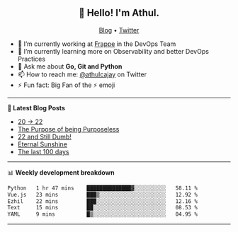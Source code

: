 <h2 align="center">👋 Hello! I'm Athul.</h2>
<p align="center">
  <a href="https://blog.athulcyriac.in">Blog</a> •
  <a href="https://twitter.com/athulcajay">Twitter</a>
</p>


- 🔭 I’m currently working at [Frappe](https://frappe.io) in the DevOps Team
- 🌱 I’m currently learning more on Observability and better DevOps Practices
- 💬 Ask me about **Go, Git and Python**
- 📫 How to reach me: [@athulcajay](https://twitter.com/athulcajay) on Twitter
- ⚡ Fun fact: Big Fan of the :zap: emoji

-------

**📝 Latest Blog Posts**

<!-- BLOG-POST-LIST:START -->
- [20 → 22](https://blog.athulcyriac.in/blog/20-and-22/)
- [The Purpose of being Purposeless](https://blog.athulcyriac.in/blog/purpose/)
- [22 and Still Dumb!](https://blog.athulcyriac.in/blog/2022/)
- [Eternal Sunshine](https://blog.athulcyriac.in/blog/college-trip/)
- [The last 100 days](https://blog.athulcyriac.in/blog/final-year/)
<!-- BLOG-POST-LIST:END -->

-------

📊 **Weekly development breakdown**
<!--START_SECTION:waka-->

```txt
Python   1 hr 47 mins    ██████████████▓░░░░░░░░░░   58.11 %
Vue.js   23 mins         ███▒░░░░░░░░░░░░░░░░░░░░░   12.92 %
Ezhil    22 mins         ███░░░░░░░░░░░░░░░░░░░░░░   12.16 %
Text     15 mins         ██░░░░░░░░░░░░░░░░░░░░░░░   08.53 %
YAML     9 mins          █▒░░░░░░░░░░░░░░░░░░░░░░░   04.95 %
```

<!--END_SECTION:waka-->

-------
